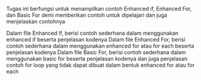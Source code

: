 Tugas ini berfungsi untuk menampilkan contoh Enhanced if, Enhanced For, dan Basic For demi memberikan contoh untuk dipelajari dan juga menjelaskan contohnya

Dalam file Enhanced If, berisi contoh sederhana dalam menggunakan enhanced if beserta penjelasan kodenya
Dalam file Enhanced For, berisi contoh sederhana dalam menggunakan enhanced for atau for each beserta penjelasan kodenya
Dalam file Basic For, berisi contoh sederhana dalam menggunakan basic for beserta penjelasan kodenya dan juga penjelasan contoh for loop yang tidak dapat dibuat dalam bentuk enhanced for atau for each
